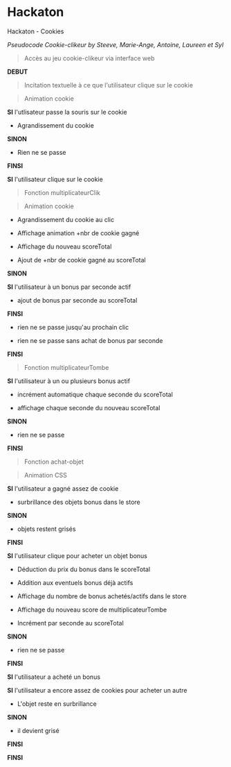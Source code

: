 # Hackaton
Hackaton - Cookies

*Pseudocode Cookie-clikeur by Steeve, Marie-Ange, Antoine, Laureen et Syl*

> Accès au jeu cookie-clikeur via interface web

__DEBUT__

> Incitation textuelle à ce que l'utilisateur clique sur le cookie

> Animation cookie

__SI__ l'utlisateur passe la souris sur le cookie 

+ Agrandissement du cookie

__SINON__

+ Rien ne se passe

__FINSI__

__SI__ l'utilisateur clique sur le cookie
		
> Fonction multiplicateurClik

> Animation cookie

+ Agrandissement du cookie au clic

+ Affichage animation +nbr de cookie gagné

+ Affichage du nouveau scoreTotal

+ Ajout de +nbr de cookie gagné au scoreTotal

__SINON__

__SI__ l'utilisateur à un bonus par seconde actif
			
+ ajout de bonus par seconde au scoreTotal

__FINSI__
		
+ rien ne se passe jusqu'au prochain clic

+ rien ne se passe sans achat de bonus par seconde

__FINSI__

> Fonction multiplicateurTombe

__SI__ l'utilisateur à un ou plusieurs bonus actif

+ incrément automatique chaque seconde du scoreTotal

+ affichage chaque seconde du nouveau scoreTotal
	
__SINON__

+ rien ne se passe

__FINSI__

> Fonction achat-objet

> Animation CSS

__SI__ l'utilisateur a gagné assez de cookie
		
+ surbrillance des objets bonus dans le store
	
__SINON__
		
+ objets restent grisés

__FINSI__

__SI__ l'utilisateur clique pour acheter un objet bonus

+ Déduction du prix du bonus dans le scoreTotal

+ Addition aux eventuels bonus déjà actifs

+ Affichage du nombre de bonus achetés/actifs dans le store

+ Affichage du nouveau score de multiplicateurTombe
		
+ Incrément par seconde au scoreTotal
	
__SINON__

+ rien ne se passe
	
__FINSI__

__SI__ l'utilisateur a acheté un bonus
		
__SI__ l'utilisateur a encore assez de cookies pour acheter un autre

+ L'objet reste en surbrillance

__SINON__ 

+ il devient grisé

__FINSI__

__FINSI__

		



